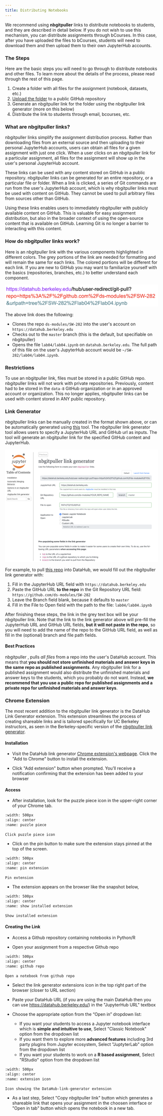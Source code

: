 ```yaml
---
title: Distributing Notebooks
---
```


We recommend using **nbgitpuller** links to distribute notebooks to students, and they are described in detail below. If you do not wish to use this mechanism, you can distribute assignments through bCourses. In this case, after you have uploaded the files to bCourses, students will need to download them and then upload them to their own JupyterHub accounts.

### The Steps

Here are the basic steps you will need to go through to distribute notebooks and other files. To learn more about the details of the process, please read through the rest of this page.

1. Create a folder with all files for the assignment (notebook, datasets, etc.)
2. [Upload the folder](pushing-to-github) to a public GitHub repository
3. Generate an nbgitpuller link for the folder using the nbgitpuller link generator (more on this below)
4. Distribute the link to students through email, bcourses, etc.

### What are nbgitpuller links?

nbgitpuller links simplify the assignment distribution process. Rather than downloading files from an external source and then uploading to their personal JupyterHub accounts, users can obtain all files for a given assignment with just one click. When a user clicks on an nbgitpuller link for a particular assignment, all files for the assignment will show up in the user's personal JupyterHub account.

These links can be used with any content stored on GitHub in a public repository. nbgitpuller links can be generated for an entire repository, or a particular file or folder. When a link is clicked, a series of Git commands are run from the user's JupyterHub account, which is why nbgitpuller links must be used with content on GitHub. They cannot be used to pull arbitrary files from sources other than GitHub.

Using these links enables users to immediately nbgitpuller with publicly available content on GitHub. This is valuable for easy assignment distribution, but also in the broader context of using the open-source content that is available on GitHub. Learning Git is no longer a barrier to interacting with this content.

### How do nbgitpuller links work?

Here is an nbgitpuller link with the various components highlighted in different colors. The grey portions of the link are needed for formatting and will remain the same for each links. The colored portions will be different for each link. If you are new to GitHub you may want to familiarize yourself with the basics (repositories, branches, etc.) to better understand each component.

![link components](link-components.png)

The above link does the following:

* Clones the repo `ds-modules/SW-282` into the user's account on `https://datahub.berkeley.edu`
* Checks out to the `master` branch (this is the default, but specifiable on nbgitpuller)
* Opens the file `lab04/lab04.ipynb` on `datahub.berkeley.edu`. The full path of this file on the user's JupyterHub account would be `~/SW-282/lab04/lab04.ipynb`.

### Restrictions

To use an nbgitpuller link, files must be stored in a public GitHub repo. nbgitpuller links will not work with private repositories. Previously, content had to be stored in the `data-8` GitHub organization or in an approved account or organization. This no longer applies, nbgitpuller links can be used with content stored in ANY public repository.

### Link Generator

nbgitpuller links can be manually created in the format shown above, or can be automatically generated using [this](https://jupyterhub.github.io/nbgitpuller/link?hub=https://datahub.berkeley.edu&repo=https://github.com/ds-modules/) tool. The nbgitpuller link generator tool allows users to specify a JupyterHub URL and GitHub url as inputs. The tool will generate an nbgitpuller link for the specified GitHub content and JupyterHub.

![nbgitpuller](nbgitpuller.png)

For example, to pull [this repo](https://github.com/ds-modules/SW-282/tree/master/lab04/lab04.ipynb) into DataHub, we would fill out the nbgitpuller link generator with:

1. Fill in the JupyterHub URL field with `https://datahub.berkeley.edu`
2. Paste the GitHub URL **to the repo** in the Git Repository URL field: `https://github.com/ds-modules/SW-282`
3. Leave the Branch field blank, because it defaults to `master`
4. Fill in the File to Open field with the path to the file: `lab04/lab04.ipynb`

After finishing these steps, the link in the grey text box will be your nbgitpuller link. Note that the link to the link generator above will pre-fill the JupyterHub URL and GitHub URL fields, **but it will not paste in the repo**, so you will need to add the name of the repo to the GitHub URL field, as well as fill in the (optional) branch and file path fields.


<!--

For example, to pull [this](https://github.com/data-8/mcb-88-connector/tree/gh-pages/exercises/lab5) folder into a JupyterHub account on `datahub.berkeley.edu:`

* Select `datahub.berkeley.edu` as the desired hub
* Paste the GitHub url [https://github.com/data-8/mcb-88-connector/tree/gh-pages/exercises/lab5](https://github.com/data-8/mcb-88-connector/tree/gh-pages/exercises/lab5) into the generator
* Hit the convert button 

The output should be [https://datahub.berkeley.edu/user-redirect/interact?account=data-8&repo=mcb-88-connector&branch=gh-pages&path=exercises/lab5](https://datahub.berkeley.edu/user-redirect/interact?account=data-8&repo=mcb-88-connector&branch=gh-pages&path=exercises/lab5). This link will copy the desired folder into your JupyterHub account.

-->

#### Best Practices

nbgitpuller , pulls _all files_ from a repo into the user's DataHub account. This means that **you should not store unfinished materials and answer keys in the same repo as published assignments**. Any nbgitpuller link for a published assignment would also distribute the unfinished materials and answer keys to the students, which you probably do not want. Instead, **we recommend that you use a public repo for published assignments and a private repo for unfinished materials and answer keys**.

### Chrome Extension

The most recent addition to the nbgitpuller link generator is the DataHub Link Generator extension. This extension streamlines the process of creating shareable links and is tailored specifically for UC Berkeley instructors, as seen in the Berkeley-specific version of the [nbgitpuller link generator](https://github.com/berkeley-dsep-infra/nbgitpuller-link-generator-webextension).

#### Installation

- Visit the DataHub link generator [Chrome extension's webpage](https://chromewebstore.google.com/detail/datahub-link-generator/ijbgangngghdanhcnaliiobbiffocahf?hl=en). Click the "Add to Chrome" button to install the extension.

- Click "Add extension" button when prompted. You’ll receive a notification confirming that the extension has been added to your browser

#### Access


- After installation, look for the puzzle piece icon in the upper-right corner of your Chrome tab.

```{figure} ../images/link-generator.png
:width: 500px
:align: center
:name: puzzle piece

Click puzzle piece icon
``` 

- Click on the pin button to make sure the extension stays pinned at the top of the screen.

```{figure} ../images/pin-extension.png
:width: 500px
:align: center
:name: pin extension

Pin extension
``` 

- The extension appears on the browser like the snapshot below,

```{figure} ../images/installed-extension.png
:width: 500px
:align: center
:name: show installed extension

Show installed extension
``` 

#### Creating the Link

- Access a Github repository containing notebooks in Python/R

- Open your assignment from a respective Github repo

```{figure} ../images/github-notebook.png
:width: 500px
:align: center
:name: github repo

Open a notebook from github repo
``` 

- Select the link generator extensions icon in the top right part of the browser (closer to URL section)

- Paste your DataHub URL (if you are using the main DataHub then you can use https://datahub.berkeley.edu/) in the "JupyterHub URL" textbox
- Choose the appropriate option from the “Open in” dropdown list:
	- If you want your students to access a Jupyter notebook interface which is **simple and intuitive to use**, Select "Classic Notebook" option from the dropdown list
	- If you want them to explore more **advanced features** including 3rd party plugins from Jupyter ecosystem, Select "JuptyterLab" option from the dropdown list
	- If you want your students to work on a **R based assignment**, Select "RStudio" option from the dropdown list


```{figure} ../images/extension.png
:width: 500px
:align: center
:name: extension icon

Icon showing the DataHub-link-generator extension
```

- As a last step, Select "Copy nbgitpuller link" button which generates a shareable link that opens your assignment in the choosen interface or "Open in tab" button which opens the notebook in a new tab. 
